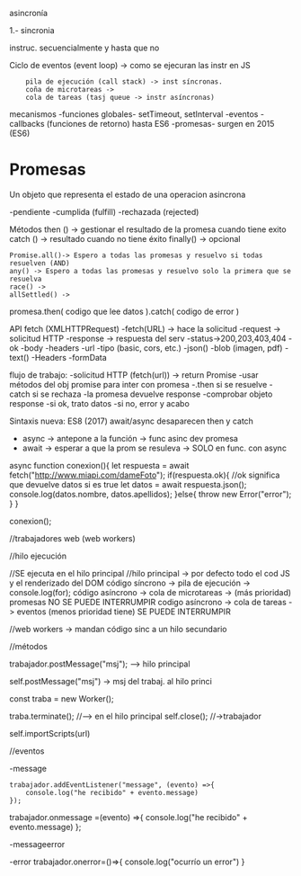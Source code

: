 asincronía 

1.- sincronia 

instruc. secuencialmente y hasta que no

Ciclo de eventos (event loop) -> como se ejecuran las instr en JS

        pila de ejecución (call stack) -> inst síncronas.
        coña de microtareas ->
        cola de tareas (tasj queue -> instr asíncronas)


mecanismos 
    -funciones globales- setTimeout, setInterval
    -eventos
    -callbacks (funciones de retorno) hasta ES6
    -promesas- surgen en 2015 (ES6)

# Promesas
Un objeto que representa el estado de una operacion asincrona

-pendiente
-cumplida (fulfill)
-rechazada (rejected)

Métodos
    then () -> gestionar el resultado de la promesa cuando tiene exito
    catch () -> resultado cuando no tiene éxito
    finally() -> opcional


    Promise.all()-> Espero a todas las promesas y resuelvo si todas resuelven (AND)
    any() -> Espero a todas las promesas y resuelvo solo la primera que se resuelva
    race() ->
    allSettled() ->

promesa.then(
    codigo que lee datos
).catch(
    codigo de error
)


API fetch (XMLHTTPRequest)
    -fetch(URL) -> hace la solicitud
    -request -> solicitud HTTP
    -response -> respuesta del serv
        -status->200,203,403,404
        -ok
        -body
        -headers
        -url
        -tipo (basic, cors, etc.)
        -json()
        -blob (imagen, pdf)
        -text()
    -Headers
    -formData

flujo de trabajo:
    -solicitud HTTP (fetch(url)) -> return Promise
    -usar métodos del obj promise para inter con promesa 
        -.then si se resuelve
        -catch si se rechaza
    -la promesa devuelve response
    -comprobar objeto response
        -si ok, trato datos
        -si no, error y acabo



Sintaxis nueva: ES8 (2017) await/async desaparecen then y catch


- async -> antepone a la función -> func asinc dev promesa
- await -> esperar a que la prom se resuleva -> SOLO en func. con async

async function conexion(){
    let respuesta = await fetch("http://www.miapi.com/dameFoto");
    if(respuesta.ok){ //ok significa que devuelve datos si es true
        let datos = await respuesta.json();
        console.log(datos.nombre, datos.apellidos);
    }else{
        throw new Error("error");
    }
}

conexion();


//trabajadores web
(web workers)

//hilo ejecución 

//SE ejecuta en el hilo principal
//hilo principal -> por defecto todo el cod JS y el renderizado del DOM
código síncrono -> pila de ejecución -> console.log(for);
código asíncrono -> cola de microtareas -> (más prioridad) promesas NO SE PUEDE INTERRUMPIR
codigo asíncrono -> cola de tareas -> eventos (menos prioridad tiene) SE PUEDE INTERRUMPIR


//web workers -> mandan código sinc a un hilo secundario

//métodos 

trabajador.postMessage("msj"); --> hilo principal

self.postMessage("msj") -> msj del trabaj. al hilo princi

const traba = new Worker();

traba.terminate(); //--> en el hilo principal
self.close(); //->trabajador


self.importScripts(url)


//eventos

-message

    trabajador.addEventListener("message", (evento) =>{
        console.log("he recibido" + evento.message)
    });

  trabajador.onmessage =(evento) =>{
        console.log("he recibido" + evento.message)
    };


-messageerror

-error 
    trabajador.onerror=()=>{
        console.log("ocurrío un error")
    }

